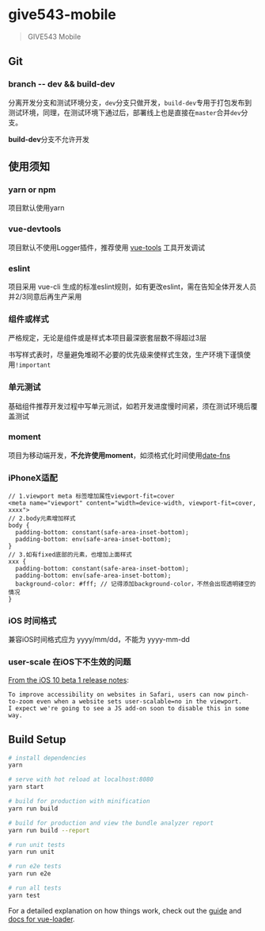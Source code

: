 # give543-mobile

> GIVE543 Mobile

## Git

### branch -- dev && build-dev
分离开发分支和测试环境分支，`dev`分支只做开发，`build-dev`专用于打包发布到测试环境，同理，在测试环境下通过后，部署线上也是直接在`master`合并`dev`分支。

**build-dev**分支不允许开发

## 使用须知

### yarn or npm
项目默认使用yarn

### vue-devtools
项目默认不使用Logger插件，推荐使用 [vue-tools](https://github.com/vuejs/vue-devtools) 工具开发调试

### eslint
项目采用 vue-cli 生成的标准eslint规则，如有更改eslint，需在告知全体开发人员并2/3同意后再生产采用

### 组件或样式
严格规定，无论是组件或是样式本项目最深嵌套层数不得超过3层

书写样式表时，尽量避免堆砌不必要的优先级来使样式生效，生产环境下谨慎使用`!important`

### 单元测试
基础组件推荐开发过程中写单元测试，如若开发进度慢时间紧，须在测试环境后覆盖测试

### moment
项目为移动端开发，**不允许使用moment**，如须格式化时间使用[date-fns](https://github.com/date-fns/date-fns)

### iPhoneX适配

```
// 1.viewport meta 标签增加属性viewport-fit=cover
<meta name="viewport" content="width=device-width, viewport-fit=cover, xxxx">
// 2.body元素增加样式
body {
  padding-bottom: constant(safe-area-inset-bottom);
  padding-bottom: env(safe-area-inset-bottom);
}
// 3.如有fixed底部的元素，也增加上面样式
xxx {
  padding-bottom: constant(safe-area-inset-bottom);
  padding-bottom: env(safe-area-inset-bottom);
  background-color: #fff; // 记得添加background-color，不然会出现透明镂空的情况
}
```

### iOS 时间格式
兼容iOS时间格式应为 yyyy/mm/dd，不能为 yyyy-mm-dd

### user-scale 在iOS下不生效的问题
[From the iOS 10 beta 1 release notes](https://stackoverflow.com/questions/37808180/disable-viewport-zooming-ios-10-safari):

```
To improve accessibility on websites in Safari, users can now pinch-to-zoom even when a website sets user-scalable=no in the viewport.
I expect we're going to see a JS add-on soon to disable this in some way.
```
## Build Setup

``` bash
# install dependencies
yarn

# serve with hot reload at localhost:8080
yarn start

# build for production with minification
yarn run build

# build for production and view the bundle analyzer report
yarn run build --report

# run unit tests
yarn run unit

# run e2e tests
yarn run e2e

# run all tests
yarn test
```

For a detailed explanation on how things work, check out the [guide](http://vuejs-templates.github.io/webpack/) and [docs for vue-loader](http://vuejs.github.io/vue-loader).
